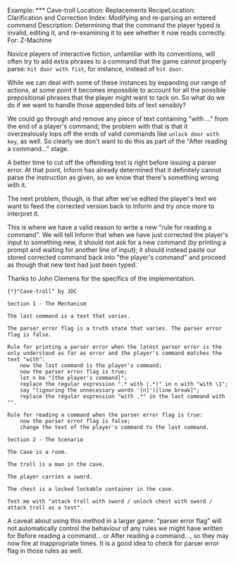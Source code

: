 Example: *** Cave-troll
Location: Replacements
RecipeLocation: Clarification and Correction
Index: Modifying and re-parsing an entered command
Description: Determining that the command the player typed is invalid, editing it, and re-examining it to see whether it now reads correctly.
For: Z-Machine

  
Novice players of interactive fiction, unfamiliar with its conventions, will often try to add extra phrases to a command that the game cannot properly parse: ``hit door with fist``, for instance, instead of ``hit door``.

  
While we can deal with some of these instances by expanding our range of actions, at some point it becomes impossible to account for all the possible prepositional phrases that the player might want to tack on. So what do we do if we want to handle those appended bits of text sensibly?

  
We could go through and remove any piece of text containing "with ..." from the end of a player's command; the problem with that is that it overzealously lops off the ends of valid commands like ``unlock door with key``, as well. So clearly we don't want to do this as part of the "After reading a command..." stage.

  
A better time to cut off the offending text is right before issuing a parser error. At that point, Inform has already determined that it definitely cannot parse the instruction as given, so we know that there's something wrong with it.

  
The next problem, though, is that after we've edited the player's text we want to feed the corrected version back to Inform and try once more to interpret it.

  
This is where we have a valid reason to write a new "rule for reading a command". We will tell Inform that when we have just corrected the player's input to something new, it should not ask for a new command (by printing a prompt and waiting for another line of input); it should instead paste our stored corrected command back into "the player's command" and proceed as though that new text had just been typed.

  
Thanks to John Clemens for the specifics of the implementation.

  

``` inform7
{*}"Cave-troll" by JDC

Section 1 - The Mechanism

The last command is a text that varies.

The parser error flag is a truth state that varies. The parser error flag is false.

Rule for printing a parser error when the latest parser error is the only understood as far as error and the player's command matches the text "with":
	now the last command is the player's command;
	now the parser error flag is true;
	let n be "[the player's command]";
	replace the regular expression ".* with (.*)" in n with "with \1";
	say "(ignoring the unnecessary words '[n]')[line break]";
	replace the regular expression "with .*" in the last command with "".

Rule for reading a command when the parser error flag is true:
	now the parser error flag is false;
	change the text of the player's command to the last command.

Section 2 - The Scenario

The Cave is a room.

The troll is a man in the cave.

The player carries a sword.

The chest is a locked lockable container in the cave.

Test me with "attack troll with sword / unlock chest with sword / attack troll as a test".
```

  
A caveat about using this method in a larger game: "parser error flag" will not automatically control the behaviour of any rules we might have written for Before reading a command... or After reading a command..., so they may now fire at inappropriate times. It is a good idea to check for parser error flag in those rules as well.

